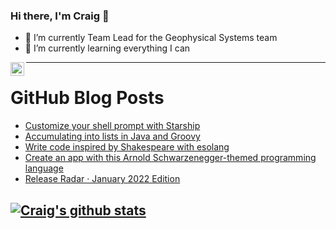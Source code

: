 ### Hi there, I'm Craig 👋

<!--
**CraigTeelFugro/CraigTeelFugro** is a ✨ _special_ ✨ repository because its `README.md` (this file) appears on your GitHub profile.

Here are some ideas to get you started:
-->

- 🔭 I’m currently Team Lead for the Geophysical Systems team
- 🌱 I’m currently learning everything I can

[<img align="left" alt="Craig Teel | LinkedIn" width="22px" src="https://cdn.jsdelivr.net/npm/simple-icons@v3/icons/linkedin.svg" />][linkedin]

---

# GitHub Blog Posts

<!-- BLOG-POST-LIST:START -->
- [Customize your shell prompt with Starship](https://opensource.com/article/22/2/customize-prompt-starship)
- [Accumulating into lists in Java and Groovy](https://opensource.com/article/22/2/accumulating-lists-groovy-vs-java)
- [Write code inspired by Shakespeare with esolang](https://opensource.com/article/22/2/shakespeare-esolang)
- [Create an app with this Arnold Schwarzenegger-themed programming language](https://opensource.com/article/22/2/arnoldc-create-app)
- [Release Radar · January 2022 Edition](https://github.blog/2022-02-04-release-radar-jan-2022/)
<!-- BLOG-POST-LIST:END -->

## [![Craig's github stats](https://github-readme-stats.vercel.app/api?username=craigteelfugro)](https://github.com/anuraghazra/github-readme-stats)


[linkedin]: https://linkedin.com/in/craig-teel-b8786771
